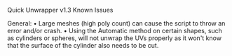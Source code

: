 Quick Unwrapper v1.3 Known Issues

General:
	• Large meshes (high poly count) can cause the script to throw an error and/or crash.
	• Using the Automatic method on certain shapes, such as cylinders or spheres, will not unwrap the UVs properly as it won't know that the surface of the cylinder also needs to be cut.